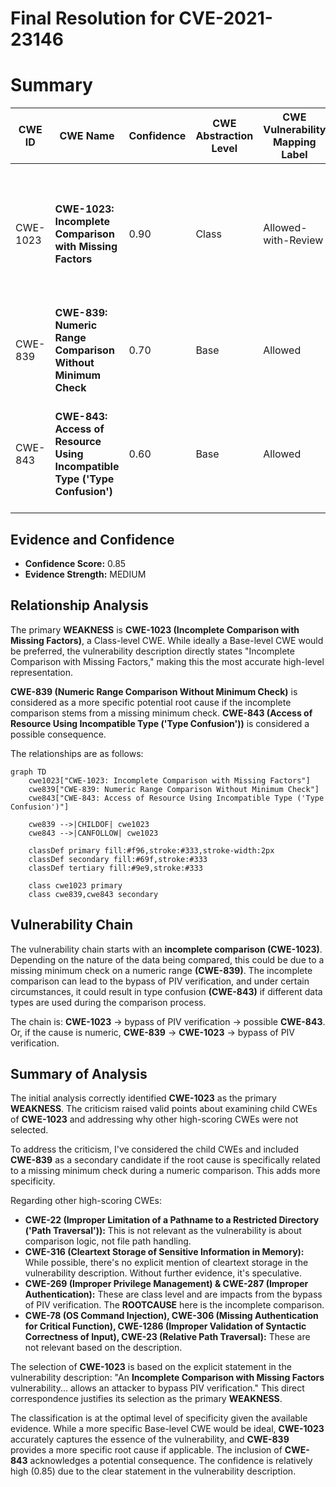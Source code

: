 # Final Resolution for CVE-2021-23146

# Summary
| CWE ID    | CWE Name                                                         | Confidence | CWE Abstraction Level | CWE Vulnerability Mapping Label | CWE-Vulnerability Mapping Notes |
| --------- | ---------------------------------------------------------------- | ---------- | --------------------- | ------------------------------- | ----------------------------- |
| CWE-1023  | **CWE-1023: Incomplete Comparison with Missing Factors**                         | 0.90       | Class                 | Allowed-with-Review             | Acceptable Use. Examine child CWEs for a better fit.  Thorough testing of comparison scheme (positive and negative) is crucial. |
| CWE-839 | **CWE-839: Numeric Range Comparison Without Minimum Check** | 0.70       | Base                  | Allowed                         | A plausible root cause if the incomplete comparison is due to lack of minimum check on a value.                                                                                                    |
| CWE-843 | **CWE-843: Access of Resource Using Incompatible Type ('Type Confusion')** | 0.60       | Base                  | Allowed                         | A plausible consequence if incomplete comparison leads to misinterpretation of data types during verification.                                                                                                    |

## Evidence and Confidence

*   **Confidence Score:** 0.85
*   **Evidence Strength:** MEDIUM

## Relationship Analysis
The primary **WEAKNESS** is **CWE-1023 (Incomplete Comparison with Missing Factors)**, a Class-level CWE. While ideally a Base-level CWE would be preferred, the vulnerability description directly states "Incomplete Comparison with Missing Factors," making this the most accurate high-level representation.

**CWE-839 (Numeric Range Comparison Without Minimum Check)** is considered as a more specific potential root cause if the incomplete comparison stems from a missing minimum check. **CWE-843 (Access of Resource Using Incompatible Type ('Type Confusion'))** is considered a possible consequence.

The relationships are as follows:

```mermaid
graph TD
    cwe1023["CWE-1023: Incomplete Comparison with Missing Factors"]
    cwe839["CWE-839: Numeric Range Comparison Without Minimum Check"]
    cwe843["CWE-843: Access of Resource Using Incompatible Type ('Type Confusion')"]

    cwe839 -->|CHILDOF| cwe1023
    cwe843 -->|CANFOLLOW| cwe1023

    classDef primary fill:#f96,stroke:#333,stroke-width:2px
    classDef secondary fill:#69f,stroke:#333
    classDef tertiary fill:#9e9,stroke:#333

    class cwe1023 primary
    class cwe839,cwe843 secondary
```

## Vulnerability Chain
The vulnerability chain starts with an **incomplete comparison (CWE-1023)**. Depending on the nature of the data being compared, this could be due to a missing minimum check on a numeric range **(CWE-839)**. The incomplete comparison can lead to the bypass of PIV verification, and under certain circumstances, it could result in type confusion **(CWE-843)** if different data types are used during the comparison process.

The chain is: **CWE-1023** -> bypass of PIV verification -> possible **CWE-843**.
Or, if the cause is numeric, **CWE-839** -> **CWE-1023** -> bypass of PIV verification.

## Summary of Analysis
The initial analysis correctly identified **CWE-1023** as the primary **WEAKNESS**. The criticism raised valid points about examining child CWEs of **CWE-1023** and addressing why other high-scoring CWEs were not selected.

To address the criticism, I've considered the child CWEs and included **CWE-839** as a secondary candidate if the root cause is specifically related to a missing minimum check during a numeric comparison. This adds more specificity.

Regarding other high-scoring CWEs:

*   **CWE-22 (Improper Limitation of a Pathname to a Restricted Directory ('Path Traversal')):** This is not relevant as the vulnerability is about comparison logic, not file path handling.
*   **CWE-316 (Cleartext Storage of Sensitive Information in Memory):** While possible, there's no explicit mention of cleartext storage in the vulnerability description. Without further evidence, it's speculative.
*   **CWE-269 (Improper Privilege Management) & CWE-287 (Improper Authentication):** These are class level and are impacts from the bypass of PIV verification. The **ROOTCAUSE** here is the incomplete comparison.
*   **CWE-78 (OS Command Injection), CWE-306 (Missing Authentication for Critical Function), CWE-1286 (Improper Validation of Syntactic Correctness of Input), CWE-23 (Relative Path Traversal):** These are not relevant based on the description.

The selection of **CWE-1023** is based on the explicit statement in the vulnerability description: "An **Incomplete Comparison with Missing Factors** vulnerability... allows an attacker to bypass PIV verification." This direct correspondence justifies its selection as the primary **WEAKNESS**.

The classification is at the optimal level of specificity given the available evidence. While a more specific Base-level CWE would be ideal, **CWE-1023** accurately captures the essence of the vulnerability, and **CWE-839** provides a more specific root cause if applicable. The inclusion of **CWE-843** acknowledges a potential consequence. The confidence is relatively high (0.85) due to the clear statement in the vulnerability description.